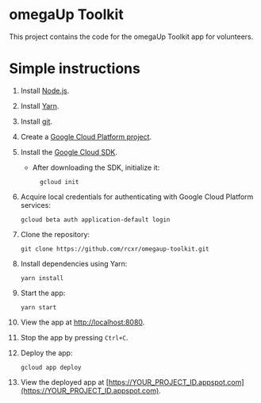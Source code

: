 # omegaUp Toolkit

This project contains the code for the omegaUp Toolkit app for volunteers.

# Simple instructions

1.  Install [Node.js](https://nodejs.org/en/).

1. Install [Yarn](https://yarnpkg.com/).

1.  Install [git](https://git-scm.com/).

1.  Create a [Google Cloud Platform project](https://console.cloud.google.com).

1.  Install the [Google Cloud SDK](https://cloud.google.com/sdk/).

    * After downloading the SDK, initialize it:

            gcloud init

1.  Acquire local credentials for authenticating with Google Cloud Platform
    services:

        gcloud beta auth application-default login

1.  Clone the repository:

        git clone https://github.com/rcxr/omegaup-toolkit.git

1.  Install dependencies using Yarn:

        yarn install

1.  Start the app:

        yarn start

1.  View the app at [http://localhost:8080](http://localhost:8080).

1.  Stop the app by pressing `Ctrl+C`.

1.  Deploy the app:

        gcloud app deploy

1.  View the deployed app at [https://YOUR_PROJECT_ID.appspot.com](https://YOUR_PROJECT_ID.appspot.com).

